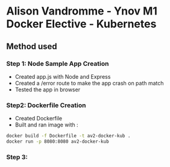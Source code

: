 # Alison Vandromme - Ynov M1 Docker Elective - Kubernetes

## Method used

### Step 1: Node Sample App Creation

- Created app.js with Node and Express
- Created a /error route to make the app crash on path match
- Tested the app in browser

### Step2: Dockerfile Creation

- Created Dockerfile
- Built and ran image with : 

```sh
docker build -f Dockerfile -t av2-docker-kub .
docker run -p 8080:8080 av2-docker-kub
```

### Step 3: 



